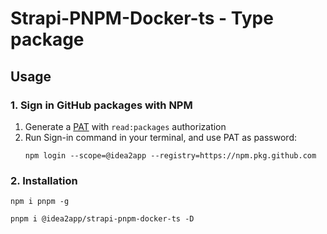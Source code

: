 # Strapi-PNPM-Docker-ts - Type package

## Usage

### 1. Sign in GitHub packages with NPM

1. Generate a [PAT][1] with `read:packages` authorization
2. Run Sign-in command in your terminal, and use PAT as password:
   ```shell
   npm login --scope=@idea2app --registry=https://npm.pkg.github.com
   ```

### 2. Installation

```shell
npm i pnpm -g

pnpm i @idea2app/strapi-pnpm-docker-ts -D
```

[1]: https://github.com/settings/tokens
